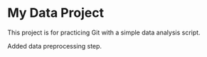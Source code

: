 # My Data Project


This project is for practicing Git with a simple data analysis script.


Added data preprocessing step.
